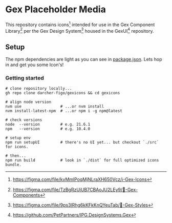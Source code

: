 # Gex Placeholder Media

This repository contains icons[^1.1] intended for use in the Gex Component
Library[^1.2] per the Gex Design System[^1.3] housed in the GexUI[^1]
repository.

[^1.1]: <https://figma.com/file/kvMmlPoqMjNLraXH650Vcz/ℹ️-Gex-Icons>
[^1.2]: <https://figma.com/file/TzBgRzUiUB7CBAoJU2LEy9/🧩-Gex-Components>
[^1.3]: <https://figma.com/file/9ps3lRhg6kKFkKnQYeuTab/🎨-Gex-Styles>
[^1]: <https://github.com/PetPartners/IPG.DesignSystems.Gex>

## Setup

The npm dependencies are light as you can see in [package.json](./package.json).
Lets hop in and get you some Icon's!

### Getting started

```shell
# clone repository locally...
gh repo clone darcher-figo/gexicons && cd gexicons

# align node version
nvm use                 # ...or nvm install
nvm install-latest-npm  # ...or npm i -g npm@latest

# check versions
node  --version         # e.g. 21.6.1
npm   --version         # e.g. 10.4.0

# setup env
npm run setupUI         # there's no UI yet... but checkout `./src` for icons.

# then...
npm run build           # look in `./dist` for full optimized icons bundle.
```
